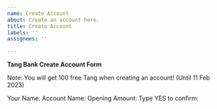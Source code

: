 ```yaml
---
name: Create Account
about: Create an account here.
title: Create Account
labels: ''
assignees: ''

---
```


**Tang Bank Create Account Form**

Note: You will get 100 free Tang when creating an account! (Until 11 Feb 2023)

Your Name:
Account Name: 
Opening Amount:
Type YES to confirm:
